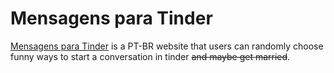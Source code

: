 # Mensagens para Tinder 
[Mensagens para Tinder](https://mensagensparatinder.github.io) is a PT-BR website that users can randomly choose funny ways to start a conversation in tinder  <s>and maybe get married</s>. 
